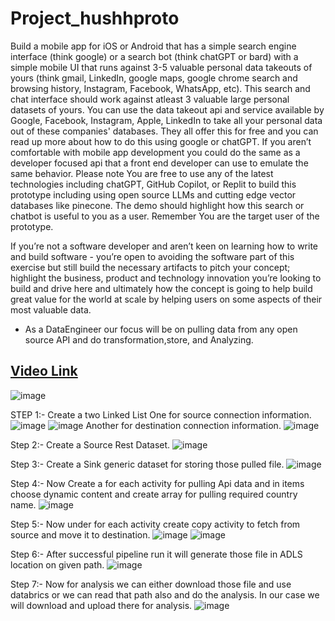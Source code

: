 # Project_hushhproto

Build a mobile app for iOS or Android that has a simple search engine interface (think google) or a search bot (think chatGPT or bard) with a simple mobile UI that runs against 3-5 valuable personal data takeouts of yours (think gmail, LinkedIn, google maps, google chrome search and browsing history, Instagram, Facebook, WhatsApp, etc). This search and chat interface should work against atleast 3 valuable large personal datasets of yours. You can use the data takeout api and service available by Google, Facebook, Instagram, Apple, LinkedIn to take all your personal data out of these companies' databases. They all offer this for free and you can read up more about how to do this using google or chatGPT. If you aren’t comfortable with mobile app development you could do the same as a developer focused api that a front end developer can use to emulate the same behavior.
Please note You are free to use any of the latest technologies including chatGPT, GitHub Copilot, or Replit to build this prototype including using open source LLMs and cutting edge vector databases like pinecone. The demo should highlight how this search or chatbot is useful to you as a user.
Remember You are the target user of the prototype.

If you’re not a software developer and aren’t keen on learning how to write and build software - you’re open to avoiding the software part of this exercise but still build the necessary artifacts to pitch your concept; highlight the business, product and technology innovation you’re looking to build and drive here and ultimately how the concept is going to help build great value for the world at scale by helping users on some aspects of their most valuable data.

- As a DataEngineer our focus will be on pulling data from any open source API and do transformation,store, and Analyzing.
## [Video Link]()
  
![image](https://github.com/utsavsingh22/Project_hushhproto/assets/60449352/6d7a3cb7-4f38-4996-a984-af68a5b4fd65)


STEP 1:- Create a two Linked List 
One for source connection information.
![image](https://github.com/utsavsingh22/Project_hushhproto/assets/60449352/601f7912-c963-4e75-bbbe-5b323cd36fed)
![image](https://github.com/utsavsingh22/Project_hushhproto/assets/60449352/4d45a76a-6106-41b8-bcef-c7fbe36ff397)
Another for destination connection information.
![image](https://github.com/utsavsingh22/Project_hushhproto/assets/60449352/a2a341e7-03e4-486e-8f7d-04a6beed29ab)


Step 2:- Create a Source Rest Dataset.
![image](https://github.com/utsavsingh22/Project_hushhproto/assets/60449352/d9f1297e-e909-4706-9a56-1efcb7e602fb)

Step 3:- Create a Sink generic dataset for storing those pulled file.
![image](https://github.com/utsavsingh22/Project_hushhproto/assets/60449352/483f48d6-d0a4-4554-802e-1d1fbaefa025)

Step 4:- Now Create a for each activity for pulling Api data and in items choose dynamic content and create array for pulling required country name.
![image](https://github.com/utsavsingh22/Project_hushhproto/assets/60449352/b94c8cee-6d96-476f-acd5-29d6f83e2351)

Step 5:- Now under for each activity create copy activity to fetch from source and move it to destination.
![image](https://github.com/utsavsingh22/Project_hushhproto/assets/60449352/ffc57988-d634-4c1e-99bd-8f882eea0f08)
![image](https://github.com/utsavsingh22/Project_hushhproto/assets/60449352/77f0232e-0ded-4c92-9634-2261216b5018)

Step 6:- After successful pipeline run it will generate those file in ADLS location on given path.
![image](https://github.com/utsavsingh22/Project_hushhproto/assets/60449352/0eb8dc68-456d-48b0-b9c2-d13bdc419097)

Step 7:- Now for analysis we can either download those file and use databrics or we can read that path also and do the analysis. In our case we will download and upload there for analysis.
![image](https://github.com/utsavsingh22/Project_hushhproto/assets/60449352/d50b2740-35ed-46ec-a8b4-05f83f3c9bed)


